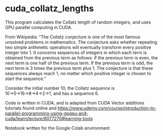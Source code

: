 # cuda_collatz_lengths

This program calculates the Collatz length of random integers, and uses GPU parallel computing in CUDA.

From Wikipedia:
"The Collatz conjecture is one of the most famous unsolved problems in mathematics. The conjecture asks whether repeating two simple arithmetic operations will eventually transform every positive integer into 1. It concerns sequences of integers in which each term is obtained from the previous term as follows: if the previous term is even, the next term is one half of the previous term. If the previous term is odd, the next term is 3 times the previous term plus 1. The conjecture is that these sequences always reach 1, no matter which positive integer is chosen to start the sequence."

Consider the initial number 10, the Collatz sequence is 10→5→16→8→4→2→1, and has a sequence 6.

Code is written in CUDA, and is adapted from CUDA Vector additions tutorials found online and https://www.udemy.com/course/introduction-to-parallel-programming-using-gpgpu-and-cuda/learn/lecture/8077270#learning-tools

Notebook written for the Google Colab environment
